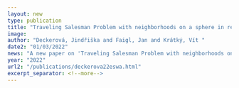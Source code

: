 ```yaml
---
layout: new
type: publication
title: "Traveling Salesman Problem with neighborhoods on a sphere in reflectance transformation imaging scenarios"
image: 
author: "Deckerová, Jindřiška and Faigl, Jan and Krátký, Vít "
date2: "01/03/2022"
news: "A new paper on 'Traveling Salesman Problem with neighborhoods on a sphere in reflectance transformation imaging scenarios' is out!"
year: "2022"
url2: "/publications/deckerova22eswa.html"
excerpt_separator: <!--more-->
---
```

